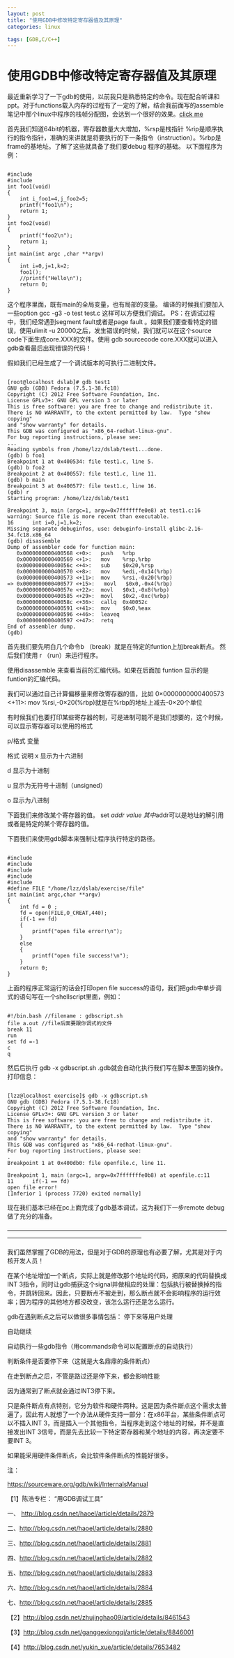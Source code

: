 ```yaml
---
layout: post
title: "使用GDB中修改特定寄存器值及其原理"
categories: linux

tags: [GDB,C/C++] 
---
```

使用GDB中修改特定寄存器值及其原理
===================================
最近重新学习了一下gdb的使用，以前我只是熟悉特定的命令。现在配合听课和ppt。对于functions载入内存的过程有了一定的了解，结合我前面写的assemble笔记中那个linux中程序的栈帧分配图，会达到一个很好的效果。[click me](/2013/11/01/assemble.html)


首先我们知道64bit的机器，寄存器数量大大增加，%rsp是栈指针 %rip是顺序执行的指令指针，准确的来讲就是将要执行的下一条指令（instruction）。%rbp是frame的基地址。了解了这些就具备了我们要debug 程序的基础。
以下面程序为例：

<pre><code>
#include<stdio.h>
#include<stdlib.h>
int foo1(void)
{
    int i_foo1=4,j_foo2=5;
    printf("foo1\n");
    return 1;
}
int foo2(void)
{
    printf("foo2\n");
    return 1;
}
int main(int argc ,char **argv)
{
    int i=0,j=1,k=2;
    foo1();
    //printf("Hello\n");
    return 0;
}
</code></pre>
这个程序里面，既有main的全局变量，也有局部的变量。
编译的时候我们要加入一些option gcc -g3 -o test test.c 这样可以方便我们调试。
PS：在调试过程中，我们经常遇到segment fault或者是page fault 。如果我们要查看特定的错误，使用ulimit -u 20000之后，发生错误的时候，我们就可以在这个source code下面生成core.XXX的文件。使用 gdb sourcecode core.XXX就可以进入gdb查看最后出现错误的代码！

假如我们已经生成了一个调试版本的可执行二进制文件。

<pre><code>
[root@localhost dslab]# gdb test1
GNU gdb (GDB) Fedora (7.5.1-38.fc18)
Copyright (C) 2012 Free Software Foundation, Inc.
License GPLv3+: GNU GPL version 3 or later <http://gnu.org/licenses/gpl.html>
This is free software: you are free to change and redistribute it.
There is NO WARRANTY, to the extent permitted by law.  Type "show copying"
and "show warranty" for details.
This GDB was configured as "x86_64-redhat-linux-gnu".
For bug reporting instructions, please see:
<http://www.gnu.org/software/gdb/bugs/>...
Reading symbols from /home/lzz/dslab/test1...done.
(gdb) b foo1
Breakpoint 1 at 0x400534: file test1.c, line 5.
(gdb) b foo2
Breakpoint 2 at 0x400557: file test1.c, line 11.
(gdb) b main
Breakpoint 3 at 0x400577: file test1.c, line 16.
(gdb) r
Starting program: /home/lzz/dslab/test1
 
Breakpoint 3, main (argc=1, argv=0x7fffffffe0e8) at test1.c:16
warning: Source file is more recent than executable.
16      int i=0,j=1,k=2;
Missing separate debuginfos, use: debuginfo-install glibc-2.16-34.fc18.x86_64
(gdb) disassemble
Dump of assembler code for function main:
   0x0000000000400568 <+0>:   push   %rbp
   0x0000000000400569 <+1>:   mov    %rsp,%rbp
   0x000000000040056c <+4>:   sub    $0x20,%rsp
   0x0000000000400570 <+8>:   mov    %edi,-0x14(%rbp)
   0x0000000000400573 <+11>:  mov    %rsi,-0x20(%rbp)
=> 0x0000000000400577 <+15>:   movl   $0x0,-0x4(%rbp)
   0x000000000040057e <+22>:  movl   $0x1,-0x8(%rbp)
   0x0000000000400585 <+29>:  movl   $0x2,-0xc(%rbp)
   0x000000000040058c <+36>:  callq  0x40052c
   0x0000000000400591 <+41>:  mov    $0x0,%eax
   0x0000000000400596 <+46>:  leaveq
   0x0000000000400597 <+47>:  retq
End of assembler dump.
(gdb)
</code></pre>
首先我们要先明白几个命令b （break）就是在特定的funtion上加break断点。
然后我们使用 r （run）来运行程序。

使用disassemble 来查看当前的汇编代码。如果在后面加 funtion 显示的是funtion的汇编代码。

我们可以通过自己计算偏移量来修改寄存器的值，比如 0×0000000000400573 <+11>: mov %rsi,-0×20(%rbp)就是在%rbp的地址上减去-0×20个单位

有时候我们也要打印某些寄存器的制，可是进制可能不是我们想要的，这个时候，可以显示寄存器可以使用的格式

p/格式 变量

格式 说明
x 显示为十六进制

d 显示为十进制

u 显示为无符号十进制（unsigned）

o 显示为八进制

下面我们来修改某个寄存器的值。
set *addr value 其中*addr可以是地址的解引用或者是特定的某个寄存器的值。

下面我们来使用gdb脚本来强制让程序执行特定的路径。
<pre><code>
#include<stdio.h>
#include<stdlib.h>
#include <sys/types.h>
#include <sys/stat.h>
#include
#define FILE "/home/lzz/dslab/exercise/file"
int main(int argc,char **argv)
{
    int fd = 0 ;
    fd = open(FILE,O_CREAT,440);
    if(-1 == fd)
    {
        printf("open file error!\n");
    }
    else
    {
        printf("open file success!\n");
    }
    return 0;
}
</code></pre>
上面的程序正常运行的话会打印open file success的语句，我们把gdb中单步调式的语句写在一个shellscript里面，例如：

<pre><code>
#!/bin.bash //filename : gdbscript.sh
file a.out //file后面要跟你调式的文件
break 11
run
set fd =-1
c
q
</code></pre>
然后后执行 gdb -x gdbscript.sh .gdb就会自动化执行我们写在脚本里面的操作。
打印信息：

<pre><code>
[lzz@localhost exercise]$ gdb -x gdbscript.sh
GNU gdb (GDB) Fedora (7.5.1-38.fc18)
Copyright (C) 2012 Free Software Foundation, Inc.
License GPLv3+: GNU GPL version 3 or later <http://gnu.org/licenses/gpl.html>
This is free software: you are free to change and redistribute it.
There is NO WARRANTY, to the extent permitted by law.  Type "show copying"
and "show warranty" for details.
This GDB was configured as "x86_64-redhat-linux-gnu".
For bug reporting instructions, please see:
<http://www.gnu.org/software/gdb/bugs/>.
Breakpoint 1 at 0x400db0: file openfile.c, line 11.
 
Breakpoint 1, main (argc=1, argv=0x7fffffffe0b8) at openfile.c:11
11      if(-1 == fd)
open file error!
[Inferior 1 (process 7720) exited normally]
</code></pre>

现在我们基本已经在pc上面完成了gdb基本调试，这为我们下一步remote debug做了充分的准备。

——————————————————————————————————————————————————————————

我们虽然掌握了GDB的用法，但是对于GDB的原理也有必要了解，尤其是对于内核开发人员！

在某个地址增加一个断点，实际上就是修改那个地址的代码，把原来的代码替换成INT 3指令，同时让gdb捕获这个signal并做相应的处理：包括执行被替换掉的指令，并跳转回来。因此，只要断点不被走到，那么断点就不会影响程序的运行效率；因为程序的其他地方都没改变，该怎么运行还是怎么运行。

gdb在遇到断点之后可以做很多事情包括：
停下来等用户处理

自动继续

自动执行一些gdb指令（用commands命令可以配置断点的自动执行）

判断条件是否要停下来（这就是大名鼎鼎的条件断点）

在走到断点之后，不管是路过还是停下来，都会影响性能

因为通常到了断点就会通过INT3停下来。

只是条件断点有点特别，它分为软件和硬件两种。这是因为条件断点这个需求太普遍了，因此有人就想了一个办法从硬件支持一部分：在x86平台，某些条件断点可以不插入INT 3，而是插入一个其他指令，当程序走到这个地址的时候，并不是直接发出INT 3信号，而是先去比较一下特定寄存器和某个地址的内容，再决定要不要INT 3。

如果能采用硬件条件断点，会比软件条件断点的性能好很多。

注：

https://sourceware.org/gdb/wiki/InternalsManual

【1】陈浩专栏： “用GDB调试工具”

一、 http://blog.csdn.net/haoel/article/details/2879

二、http://blog.csdn.net/haoel/article/details/2880

三、http://blog.csdn.net/haoel/article/details/2881

四、http://blog.csdn.net/haoel/article/details/2882

五、http://blog.csdn.net/haoel/article/details/2883

六、http://blog.csdn.net/haoel/article/details/2884

七、http://blog.csdn.net/haoel/article/details/2885

【2】http://blog.csdn.net/zhujinghao09/article/details/8461543

【3】http://blog.csdn.net/ganggexiongqi/article/details/8846001

【4】http://blog.csdn.net/yukin_xue/article/details/7653482
